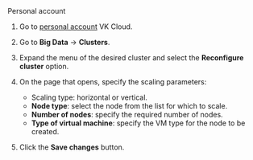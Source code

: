 <tabs>
<tablist>
<tab>Personal account</tab>
</tablist>
<tabpanel>

1. Go to [personal account](https://msk.cloud.vk.com/app/en) VK Cloud.
1. Go to **Big Data** → **Clusters**.
1. Expand the menu of the desired cluster and select the **Reconfigure cluster** option.
1. On the page that opens, specify the scaling parameters:

   - Scaling type: horizontal or vertical.
   - **Node type**: select the node from the list for which to scale.
   - **Number of nodes**: specify the required number of nodes.
   - **Type of virtual machine**: specify the VM type for the node to be created.

1. Click the **Save changes** button.

</tabpanel>
</tabs>
